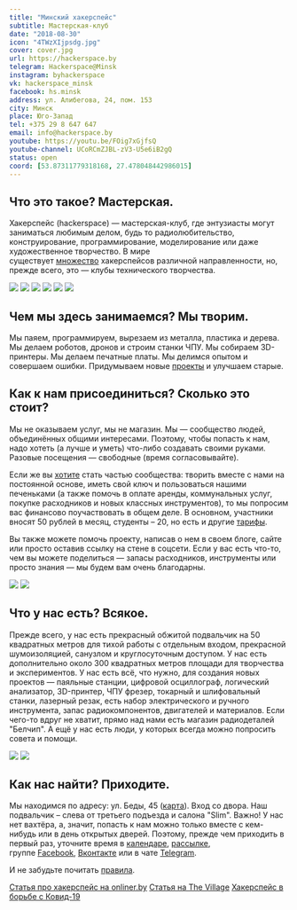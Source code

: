 ```yaml
---
title: "Минский хакерспейс"
subtitle: Мастерская-клуб
date: "2018-08-30"
icon: "4TWzXIjpsdg.jpg"
cover: cover.jpg
url: https://hackerspace.by
telegram: Hackerspace@Minsk
instagram: byhackerspace
vk: hackerspace_minsk 
facebook: hs.minsk 
address: ул. Алибегова, 24, пом. 153 
city: Минск
place: Юго-Запад
tel: +375 29 8 647 647
email: info@hackerspace.by 
youtube: https://youtu.be/FOig7xGjfsQ
youtube-channel: UCoRCmZJBL-zV3-U5e6iB2gQ
status: open
coord: [53.87311779318168, 27.478048442986015]
---
```


## Что это такое? Мастерская.

Хакерспейс (hackerspace) — мастерская-клуб, где энтузиасты могут заниматься любимым делом, будь то радиолюбительство, конструирование, программирование, моделирование или даже художественное творчество. В мире существует [множество](https://hackerspaces.org/) хакерспейсов различной направленности, но, прежде всего, это — клубы технического творчества.

![](./images/19367730_126796654572748_6357688621952139264_n.jpg)
![](./images/22858127_141287923267269_2460889069446496256_n.jpg)
![](./images/26157281_139000163437001_7283924544404848640_n.jpg)
![](./images/18121107_802382353254131_1686034606898319436_o-small.jpg)
![](./images/tele-robot.jpeg)
![](./images/tolik_mask.jpg)

## Чем мы здесь занимаемся? Мы творим.

Мы паяем, программируем, вырезаем из металла, пластика и дерева. Мы делаем роботов, дронов и строим станки ЧПУ. Мы собираем 3D-принтеры. Мы делаем печатные платы. Мы делимся опытом и совершаем ошибки. Придумываем новые [проекты](https://hackerspace.by/projects) и улучшаем старые.


## Как к нам присоединиться? Сколько это стоит?

Мы не оказываем услуг, мы не магазин. Мы — сообщество людей, объединённых общими интересами. Поэтому, чтобы попасть к нам, надо хотеть (а лучше и уметь) что-либо создавать своими руками. Разовые посещения — свободные (время согласовывайте).

Если же вы [хотите](https://hackerspace.by/procedure) стать частью сообщества: творить вместе с нами на постоянной основе, иметь свой ключ и пользоваться нашими печеньками (а также помочь в оплате аренды, коммунальных услуг, покупке расходников и новых классных инструментов), то мы попросим вас финансово поучаствовать в общем деле. В основном, участники вносят 50 рублей в месяц, студенты – 20, но есть и другие [тарифы](https://hackerspace.by/tariffs).

Вы также можете помочь проекту, написав о нем в своем блоге, сайте или просто оставив ссылку на стене в соцсети. Если у вас есть что-то, чем вы можете поделиться — запасы расходников, инструменты или просто знания — мы будем вам очень благодарны.

![](./images/AInoZPuO0I0.jpg)
![](./images/BQBweH-nbU4.jpg)

## Что у нас есть? Всякое.

Прежде всего, у нас есть прекрасный обжитой подвальчик на 50 квадратных метров для тихой работы с отдельным входом, прекрасной шумоизоляцией, санузлом и круглосуточным доступом. У нас есть дополнительно около 300 квадратных метров площади для творчества и экспериментов. У нас есть всё, что нужно, для создания новых проектов — паяльные станции, цифровой осциллограф, логический анализатор, 3D-принтер, ЧПУ фрезер, токарный и шлифовальный станки, лазерный резак, есть набор электрического и ручного инструмента, запас радиокомпонентов, двигателей и материалов. Если чего-то вдруг не хватит, прямо над нами есть магазин радиодеталей "Белчип". А ещё у нас есть люди, у которых всегда можно попросить совета и помощи.

![](./images/654766200e41ad7d6ef2405830c6596c.jpeg)
![](./images/6004076c432487838ed8a191f69ceff0.jpeg)

## Как нас найти? Приходите.

Мы находимся по адресу: ул. Беды, 45 ([карта](https://www.mapillary.com/map/im/98iGzWktd9tuLs-agQWy2w/photo)). Вход со двора. Наш подвальчик – слева от третьего подъезда и салона "Slim". Важно! У нас нет вахтёра, а, значит, попасть к нам можно только вместе с кем-нибудь или в день открытых дверей. Поэтому, прежде чем приходить в первый раз, уточните время в [календаре](https://hackerspace.by/calendar), [рассылке](https://groups.google.com/d/forum/hackerspace-minsk), группе [Facebook](https://www.facebook.com/hs.minsk), [Вконтакте](https://vk.com/hackerspace_minsk) или в чате [Telegram](https://telegram.me/joinchat/Bxa3CT7ai59igvC1dP95Aw).

И не забудьте почитать [правила](http://ooley.ru/minsk-rules/).

[Статья про хакерспейс на onliner.by](https://tech.onliner.by/2018/11/19/hackerspace)
[Статья на The Village](https://www.the-village.me/village/city/mechanism/262585-we-are-not-hackers)
[Хакерспейс в борьбе с Ковид-19](https://devby.io/news/hackerspace-stop)
